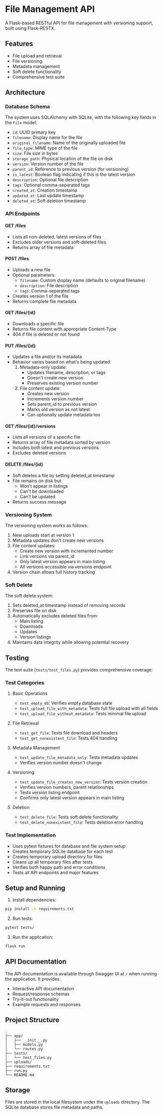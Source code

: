 # File Management API

A Flask-based RESTful API for file management with versioning support, built using Flask-RESTX.

## Features

- File upload and retrieval
- File versioning
- Metadata management
- Soft delete functionality
- Comprehensive test suite

## Architecture

### Database Schema

The system uses SQLAlchemy with SQLite, with the following key fields in the `File` model:

- `id`: UUID primary key
- `filename`: Display name for the file
- `original_filename`: Name of the originally uploaded file
- `file_type`: MIME type of the file
- `size`: File size in bytes
- `storage_path`: Physical location of the file on disk
- `version`: Version number of the file
- `parent_id`: Reference to previous version (for versioning)
- `is_latest`: Boolean flag indicating if this is the latest version
- `description`: Optional file description
- `tags`: Optional comma-separated tags
- `created_at`: Creation timestamp
- `updated_at`: Last update timestamp
- `deleted_at`: Soft deletion timestamp

### API Endpoints

#### GET /files
- Lists all non-deleted, latest versions of files
- Excludes older versions and soft-deleted files
- Returns array of file metadata

#### POST /files
- Uploads a new file
- Optional parameters:
  - `filename`: Custom display name (defaults to original filename)
  - `description`: File description
  - `tags`: Comma-separated tags
- Creates version 1 of the file
- Returns complete file metadata

#### GET /files/{id}
- Downloads a specific file
- Returns file content with appropriate Content-Type
- 404 if file is deleted or not found

#### PUT /files/{id}
- Updates a file and/or its metadata
- Behavior varies based on what's being updated:
  1. Metadata-only update:
     - Updates filename, description, or tags
     - Doesn't create new version
     - Preserves existing version number
  2. File content update:
     - Creates new version
     - Increments version number
     - Sets parent_id to previous version
     - Marks old version as not latest
     - Can optionally update metadata too

#### GET /files/{id}/versions
- Lists all versions of a specific file
- Returns array of file metadata sorted by version
- Includes both latest and previous versions
- Excludes deleted versions

#### DELETE /files/{id}
- Soft deletes a file by setting deleted_at timestamp
- File remains on disk but:
  - Won't appear in listings
  - Can't be downloaded
  - Can't be updated
- Returns success message

### Versioning System

The versioning system works as follows:

1. New uploads start at version 1
2. Metadata updates don't create new versions
3. File content updates:
   - Create new version with incremented number
   - Link versions via parent_id
   - Only latest version appears in main listing
   - All versions accessible via versions endpoint
4. Version chain allows full history tracking

### Soft Delete

The soft delete system:
1. Sets deleted_at timestamp instead of removing records
2. Preserves file on disk
3. Automatically excludes deleted files from:
   - Main listing
   - Downloads
   - Updates
   - Version listings
4. Maintains data integrity while allowing potential recovery

## Testing

The test suite (`tests/test_files.py`) provides comprehensive coverage:

### Test Categories

1. Basic Operations
   - `test_empty_db`: Verifies empty database state
   - `test_upload_file_with_metadata`: Tests full file upload with all fields
   - `test_upload_file_without_metadata`: Tests minimal file upload

2. File Retrieval
   - `test_get_file`: Tests file download and headers
   - `test_get_nonexistent_file`: Tests 404 handling

3. Metadata Management
   - `test_update_file_metadata_only`: Tests metadata updates
   - Verifies version number doesn't change

4. Versioning
   - `test_update_file_creates_new_version`: Tests version creation
   - Verifies version numbers, parent relationships
   - Tests version listing endpoint
   - Confirms only latest version appears in main listing

5. Deletion
   - `test_delete_file`: Tests soft delete functionality
   - `test_delete_nonexistent_file`: Tests deletion error handling

### Test Implementation

- Uses pytest fixtures for database and file system setup
- Creates temporary SQLite database for each test
- Creates temporary upload directory for files
- Cleans up all temporary files after tests
- Verifies both happy path and error conditions
- Tests all API endpoints and major features

## Setup and Running

1. Install dependencies:
```bash
pip install -r requirements.txt
```

2. Run tests:
```bash
pytest tests/
```

3. Run the application:
```bash
flask run
```

## API Documentation

The API documentation is available through Swagger UI at `/` when running the application. It provides:
- Interactive API documentation
- Request/response schemas
- Try-it-out functionality
- Example requests and responses

## Project Structure

```
.
├── app/
│   ├── __init__.py
│   ├── models.py
│   └── routes.py
├── tests/
│   └── test_files.py
├── uploads/
├── requirements.txt
├── run.py
└── README.md
```

## Storage

Files are stored in the local filesystem under the `uploads` directory. The SQLite database stores file metadata and paths. 